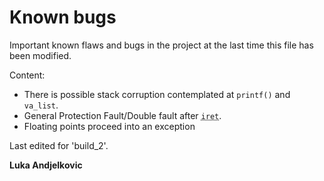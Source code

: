 Known bugs
==========

Important known flaws and bugs in the project at the last time this file has been modified.

Content:
 * There is possible stack corruption contemplated at `printf()` and `va_list`.
 * General Protection Fault/Double fault after <abbr title="Interrupt return">`iret`</abbr>.
 * Floating points proceed into an exception

Last edited for 'build_2'.

**Luka Andjelkovic**
